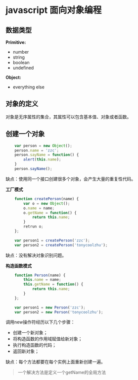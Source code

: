 javascript 面向对象编程
=========
## 数据类型
**Primitive:**
- number
- string
- boolean
- undefined  

**Object:**  
- everything else

## 对象的定义

对象是无序属性的集合，其属性可以包含基本值、对象或者函数。

## 创建一个对象

```javascript
    var person = new Object();
    person.name = 'zzc';
    person.sayName = function() {
        alert(this.name);
    }
    person.sayName();
```
缺点：使用同一个接口创建很多个对象，会产生大量的重复性代码。  

**工厂模式**  

```javascript
    function createPerson(name) {
        var o = new Object();
        o.name = name;
        o.getName = function() {
            return this.name;
        }
        retrun o;
    };
    
    var person1 = createPerson('zzc');
    var person2 = createPerson('tonycoolzhu');
```
缺点：没有解决对象识别问题。  

**构造函数模式**

```javascript
    function Person(name) {
        this.name = name;
        this.getName = function() {
            return this.name;
        }
    };
    
    var person1 = new Person('zzc');
    var person2 = new Person('tonycoolzhu');
```
调用new操作符经历以下几个步骤：
- 创建一个新对象；
- 将构造函数的作用域赋值给新对象；
- 执行构造函数的代码；
- 返回新对象； 

缺点：每个方法都要在每个实例上面重新创建一遍。  
>一个解决方法是定义一个getName的全局方法






